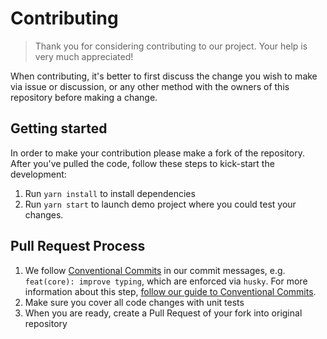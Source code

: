 # Contributing

> Thank you for considering contributing to our project. Your help is very much appreciated!

When contributing, it's better to first discuss the change you wish to make via issue or discussion, or any other method
with the owners of this repository before making a change.

## Getting started

In order to make your contribution please make a fork of the repository. After you've pulled the code, follow these
steps to kick-start the development:

1. Run `yarn install` to install dependencies
2. Run `yarn start` to launch demo project where you could test your changes.

## Pull Request Process

1. We follow [Conventional Commits](https://www.conventionalcommits.org/en/v1.0.0-beta.4/) in our commit messages, e.g.
   `feat(core): improve typing`, which are enforced via `husky`. For more information about this step, [follow our guide to Conventional Commits](/https://github.com/jxareas/CineMates/blob/master/docs/COMMIT.md).
2. Make sure you cover all code changes with unit tests
3. When you are ready, create a Pull Request of your fork into original repository


